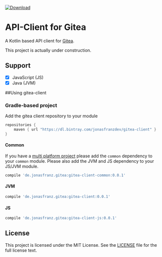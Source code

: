 [![Download](https://api.bintray.com/packages/jonasfranzdev/gitea-client/gitea-client/images/download.svg)](https://bintray.com/jonasfranzdev/gitea-client/gitea-client/_latestVersion)
# API-Client for Gitea

A Kotlin based API client for [Gitea](https://github.com/go-gitea/gitea).

This project is actually under construction.
## Support
- [X] JavaScript (JS)
- [X] Java (JVM)

##Using gitea-client
### Gradle-based project
Add the gitea client repository to your module
```groovy
repositories {
    maven { url "https://dl.bintray.com/jonasfranzdev/gitea-client" } 
}
```
#### Common
If you have a [multi platform project](https://kotlinlang.org/docs/reference/multiplatform.html) please
add the `common` dependency to your `common` module. Please also add the JVM and JS dependency to your JS/JVM module.
```groovy
compile 'de.jonasfranz.gitea:gitea-client-common:0.0.1'
```
#### JVM
```groovy
compile 'de.jonasfranz.gitea:gitea-client:0.0.1'
```
#### JS
```groovy
compile 'de.jonasfranz.gitea:gitea-client-js:0.0.1'
```


## License



This project is licensed under the MIT License. See the [LICENSE](https://github.com/JonasFranzDEV/gitea-client/blob/master/LICENSE) file for the full license text.